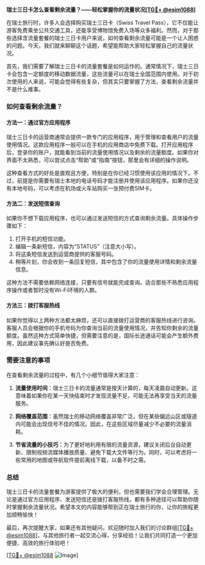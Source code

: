 **瑞士三日卡怎么查看剩余流量？——轻松掌握你的流量状况[[TG💪+ @esim1088](https://t.me/s/esim1088)]**

在瑞士旅行时，许多人会选择购买瑞士三日卡（Swiss Travel Pass），它不仅能让游客免费乘坐公共交通工具，还能享受博物馆免费入场等众多福利。然而，对于那些选择含流量套餐的瑞士三日卡用户来说，如何查看剩余流量可能是一个让人困惑的问题。今天，我们就来聊聊这个话题，希望能帮助大家轻松掌握自己的流量状况。

首先，我们需要了解瑞士三日卡的流量套餐是如何运作的。通常情况下，瑞士三日卡会包含一定额度的移动数据流量，这些流量可以在瑞士全国范围内使用。对于初次使用的人来说，可能会觉得有些复杂，但其实只要掌握了方法，查看剩余流量并不是什么难事。

### 如何查看剩余流量？

#### 方法一：通过官方应用程序
瑞士三日卡的运营商通常会提供一款专门的应用程序，用于管理和查看用户的流量使用情况。这款应用程序一般可以在手机的应用商店中免费下载。打开应用程序后，登录你的账户，就能看到当前的流量使用情况以及剩余的流量额度。如果你对界面不太熟悉，可以尝试点击“帮助”或“指南”按钮，那里会有详细的操作说明。

这种查看方式的好处是直观且方便，特别是在你已经习惯使用该应用的情况下。不过，前提是你需要有瑞士本地的电话号码才能注册并使用该应用程序。如果你还没有本地号码，可以考虑在机场或火车站购买一张预付费SIM卡。

#### 方法二：发送短信查询
如果你不想下载应用程序，也可以通过发送短信的方式查询剩余流量。具体操作步骤如下：

1. 打开手机的短信功能。
2. 编辑一条新短信，内容为“STATUS”（注意大小写）。
3. 将这条短信发送到运营商提供的客服号码。
4. 稍等片刻，你会收到一条回复短信，其中包含了你的流量使用详情和剩余流量信息。

这种方法不需要依赖网络连接，只要有信号就能完成查询。适合那些不熟悉应用程序操作或者暂时没有Wi-Fi环境的人群。

#### 方法三：拨打客服热线
如果你觉得以上两种方法都太麻烦，还可以直接拨打运营商的客服热线进行咨询。客服人员会根据你的手机号码为你查询当前的流量使用情况，并告知你剩余的流量额度。虽然这种方式简单快捷，但需要注意的是，国际长途通话可能会产生额外费用，因此建议事先确认好是否免费。

### 需要注意的事项

在查看剩余流量的过程中，有几个小细节值得大家注意：

1. **流量使用时间**：瑞士三日卡的流量通常是按天计算的，每天凌晨自动更新。这意味着如果你在某一天快结束时才发现流量不足，可能无法再享受当天的流量服务。

2. **网络覆盖范围**：虽然瑞士的移动网络覆盖非常广泛，但在某些偏远山区或隧道内可能会出现信号不佳的情况。因此，在这些区域尽量减少不必要的流量消耗。

3. **节省流量的小技巧**：为了更好地利用有限的流量资源，建议关闭后台自动更新、限制视频流媒体播放质量、避免下载大文件等行为。同时，可以考虑将一些常用的地图或导航软件提前离线下载，以备不时之需。

### 总结

瑞士三日卡的流量套餐为游客提供了极大的便利，但也需要我们学会合理管理。无论是通过官方应用程序、发送短信还是拨打客服热线，都有多种途径可以帮助你随时掌握剩余流量状况。希望本文的内容能够帮到正在瑞士旅行的你，让你的旅程更加顺畅愉快！

最后，再次提醒大家，如果还有其他疑问，欢迎随时加入我们的讨论群组[[TG💪+ @esim1088](https://t.me/s/esim1088)]，与其他旅行者一起交流心得，分享经验！让我们共同打造一个更加便捷、高效的旅行体验吧！

[[TG💪+ @esim1088](https://t.me/s/esim1088) ![Image](https://i.postimg.cc/4NQfJmqS/Snipaste-2025-05-13-00-14-12.png)]